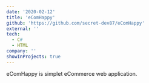 ```yaml
---
date: '2020-02-12'
title: 'eComHappy'
github: 'https://github.com/secret-dev87/eComHappy'
external: ''
tech:
  - C#
  - HTML
company: ''
showInProjects: true
---
```


eComHappy is simplet eCommerce web application.
